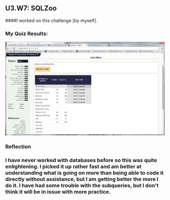 ## U3.W7: SQLZoo

####I worked on this challenge [by myself].



### My Quiz Results:
<img src ="https://raw.githubusercontent.com/mlear/phase_0_unit_3/master/week_7/imgs/sqlzoo_quiz.jpg">






### Reflection

### I have never worked with databases before so this was quite enlightening.  I picked it up rather fast and am better at understanding what is going on more than being able to code it directly without assistance, but I am getting better the more I do it.  I have had some trouble with the subqueries, but I don't think it will be in issue with more practice.